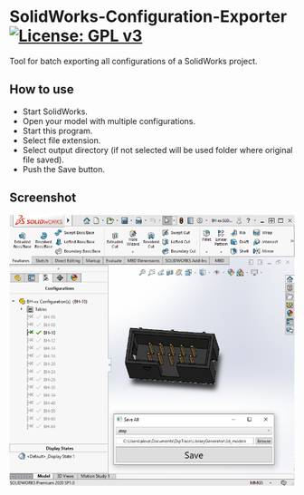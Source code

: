 # SolidWorks-Configuration-Exporter [![License: GPL v3](https://img.shields.io/badge/License-GPLv3-blue.svg)](https://www.gnu.org/licenses/gpl-3.0)
Tool for batch exporting all configurations of a SolidWorks project.

## How to use
* Start SolidWorks.
* Open your model with multiple configurations.
* Start this program.
* Select file extension.
* Select output directory (if not selected will be used folder where original file saved).
* Push the Save button.

## Screenshot
![ScreenShot](https://github.com/kolod/SolidWorks-Configuration-Exporter/blob/main/screenshot.png?raw=true)